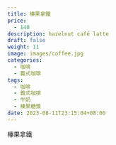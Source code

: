 ```yaml
---
title: 榛果拿鐵
price:
  - 140
description: hazelnut café latte
draft: false
weight: 11
image: images/coffee.jpg
categories:
  - 咖啡
  - 義式咖啡
tags:
  - 咖啡
  - 義式咖啡
  - 牛奶
  - 榛果糖漿
date: 2023-08-11T23:15:04+08:00
---
```


 榛果拿鐵
